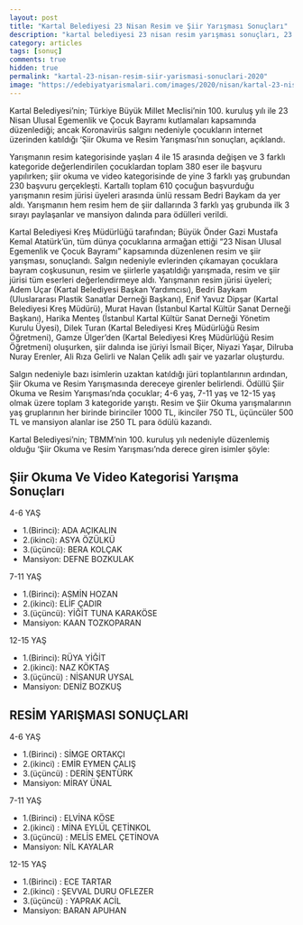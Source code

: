 ```yaml
---
layout: post
title: "Kartal Belediyesi 23 Nisan Resim ve Şiir Yarışması Sonuçları"
description: "kartal belediyesi 23 nisan resim yarışması sonuçları, 23 nisan şiir yarışması sonuçları"
category: articles
tags: [sonuç]
comments: true
hidden: true
permalink: "kartal-23-nisan-resim-siir-yarismasi-sonuclari-2020"
image: "https://edebiyatyarismalari.com/images/2020/nisan/kartal-23-nisan-resim-siir-yarismasi-sonuclari.jpg"
---
```


Kartal Belediyesi’nin; Türkiye Büyük Millet Meclisi’nin 100. kuruluş yılı ile 23 Nisan Ulusal Egemenlik ve Çocuk Bayramı kutlamaları kapsamında düzenlediği; ancak Koronavirüs salgını nedeniyle çocukların internet üzerinden katıldığı ‘Şiir Okuma ve Resim Yarışması’nın sonuçları, açıklandı.  

Yarışmanın resim kategorisinde yaşları 4 ile 15 arasında değişen ve 3 farklı kategoride değerlendirilen çocuklardan toplam 380 eser ile başvuru yapılırken; şiir okuma ve video kategorisinde de yine 3 farklı yaş grubundan 230 başvuru gerçekleşti. Kartallı toplam 610 çocuğun başvurduğu yarışmanın resim jürisi üyeleri arasında ünlü ressam Bedri Baykam da yer aldı. Yarışmanın hem resim hem de şiir dallarında 3 farklı yaş grubunda ilk 3 sırayı paylaşanlar ve mansiyon dalında para ödülleri verildi.  

Kartal Belediyesi Kreş Müdürlüğü tarafından; Büyük Önder Gazi Mustafa Kemal Atatürk’ün, tüm dünya çocuklarına armağan ettiği “23 Nisan Ulusal Egemenlik ve Çocuk Bayramı” kapsamında düzenlenen resim ve şiir yarışması, sonuçlandı. Salgın nedeniyle evlerinden çıkamayan çocuklara bayram coşkusunun, resim ve şiirlerle yaşatıldığı yarışmada, resim ve şiir jürisi tüm eserleri değerlendirmeye aldı. Yarışmanın resim jürisi üyeleri; Adem Uçar (Kartal Belediyesi Başkan Yardımcısı), Bedri Baykam (Uluslararası Plastik Sanatlar Derneği Başkanı), Enif Yavuz Dipşar (Kartal Belediyesi Kreş Müdürü), Murat Havan (İstanbul Kartal Kültür Sanat Derneği Başkanı), Harika Menteş (İstanbul Kartal Kültür Sanat Derneği Yönetim Kurulu Üyesi), Dilek Turan (Kartal Belediyesi Kreş Müdürlüğü Resim Öğretmeni), Gamze Ülger’den (Kartal Belediyesi Kreş Müdürlüğü Resim Öğretmeni) oluşurken, şiir dalında ise jüriyi İsmail Biçer, Niyazi Yaşar, Dilruba Nuray Erenler, Ali Rıza Gelirli ve Nalan Çelik adlı şair ve yazarlar oluşturdu.   

Salgın nedeniyle bazı isimlerin uzaktan katıldığı jüri toplantılarının ardından, Şiir Okuma ve Resim Yarışmasında dereceye girenler belirlendi. Ödüllü Şiir Okuma ve Resim Yarışması’nda çocuklar; 4-6 yaş, 7-11 yaş ve 12-15 yaş olmak üzere toplam 3 kategoride yarıştı. Resim ve Şiir Okuma yarışmalarının yaş gruplarının her birinde birinciler 1000 TL, ikinciler 750 TL, üçüncüler 500 TL ve mansiyon alanlar ise 250 TL para ödülü kazandı.  

Kartal Belediyesi’nin;  TBMM’nin 100. kuruluş yılı nedeniyle düzenlemiş olduğu ‘Şiir Okuma ve Resim Yarışması’nda derece giren isimler şöyle:  

## Şiir Okuma Ve Video Kategorisi Yarışma Sonuçları
4-6 YAŞ  
- 1.(Birinci): ADA AÇIKALIN
- 2.(ikinci): ASYA ÖZÜLKÜ
- 3.(üçüncü): BERA KOLÇAK
- Mansiyon: DEFNE BOZKULAK

7-11 YAŞ  
- 1.(Birinci): ASMİN HOZAN
- 2.(ikinci): ELİF ÇADIR
- 3.(üçüncü): YİĞİT TUNA KARAKÖSE
- Mansiyon: KAAN TOZKOPARAN

12-15 YAŞ  
- 1.(Birinci): RÜYA YİĞİT  
- 2.(ikinci): NAZ KÖKTAŞ
- 3.(üçüncü) : NİSANUR UYSAL
- Mansiyon: DENİZ BOZKUŞ 

## RESİM YARIŞMASI SONUÇLARI
4-6 YAŞ  
- 1.(Birinci) : SİMGE ORTAKÇI
- 2.(ikinci) : EMİR EYMEN ÇALIŞ
- 3.(üçüncü) : DERİN ŞENTÜRK
- Mansiyon: MİRAY ÜNAL

7-11 YAŞ  
- 1.(Birinci) : ELVİNA KÖSE
- 2.(ikinci) : MİNA EYLÜL ÇETİNKOL
- 3.(üçüncü) : MELİS EMEL ÇETİNOVA
- Mansiyon: NİL KAYALAR

12-15 YAŞ  
- 1.(Birinci) : ECE TARTAR
- 2.(ikinci) : ŞEVVAL DURU OFLEZER
- 3.(üçüncü) : YAPRAK ACİL
- Mansiyon: BARAN APUHAN